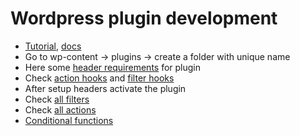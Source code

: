 # Wordpress plugin development

 - [Tutorial](https://www.youtube.com/watch?v=hbJiwm5YL5Q&t=11139s), [docs](https://developer.wordpress.org/plugins/intro/)
 - Go to wp-content -> plugins -> create a folder with unique name
 - Here some [header requirements](https://developer.wordpress.org/plugins/plugin-basics/header-requirements/) for plugin
 - Check [action hooks](https://codex.wordpress.org/Plugin_API/Action_Reference) and [filter hooks](https://developer.wordpress.org/plugins/hooks/)
 - After setup headers activate the plugin
 - Check [all filters](https://codex.wordpress.org/Plugin_API/Filter_Reference)
 - Check [all actions](https://codex.wordpress.org/Plugin_API/Action_Reference)
 - [Conditional functions](https://developer.wordpress.org/themes/basics/conditional-tags/)
